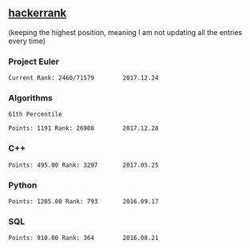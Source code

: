 ## [hackerrank](https://www.hackerrank.com/Liviul)
(keeping the highest position, meaning I am not updating all the entries every time)

### Project Euler

	Current Rank: 2460/71579		2017.12.24
	
### Algorithms

	61th Percentile
	
	Points: 1191 Rank: 26908		2017.12.28
	
### C++

	Points: 495.00 Rank: 3297		2017.05.25
	
### Python

	Points: 1205.00 Rank: 793		2016.09.17

### SQL

	Points: 910.00 Rank: 364		2016.08.21
